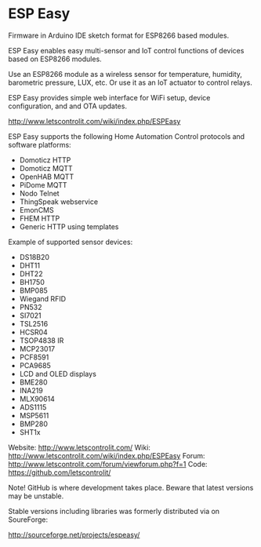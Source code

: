 # ESP Easy
Firmware in Arduino IDE sketch format for ESP8266 based modules.

ESP Easy enables easy multi-sensor and IoT control functions of devices based on ESP8266 modules.

Use an ESP8266 module as a wireless sensor for temperature, humidity, barometric pressure, LUX, etc. Or use it as an IoT actuator to control relays.

ESP Easy provides simple web interface for WiFi setup, device configuration, and and OTA updates.

http://www.letscontrolit.com/wiki/index.php/ESPEasy

ESP Easy supports the following Home Automation Control protocols and software platforms:
* Domoticz HTTP
* Domoticz MQTT
* OpenHAB MQTT
* PiDome MQTT
* Nodo Telnet
* ThingSpeak webservice
* EmonCMS
* FHEM HTTP
* Generic HTTP using templates

Example of supported sensor devices:
* DS18B20
* DHT11
* DHT22
* BH1750
* BMP085
* Wiegand RFID
* PN532
* SI7021
* TSL2516
* HCSR04
* TSOP4838 IR
* MCP23017
* PCF8591
* PCA9685
* LCD and OLED displays
* BME280
* INA219
* MLX90614
* ADS1115
* MSP5611
* BMP280
* SHT1x

Website: http://www.letscontrolit.com/
Wiki: http://www.letscontrolit.com/wiki/index.php/ESPEasy
Forum: http://www.letscontrolit.com/forum/viewforum.php?f=1
Code: https://github.com/letscontrolit/

Note! GitHub is where development takes place. Beware that latest versions may be unstable.

Stable versions including libraries was formerly distributed via on SoureForge:

http://sourceforge.net/projects/espeasy/

